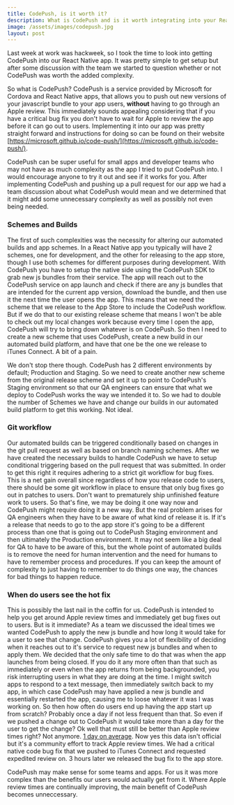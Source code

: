 ```yaml
---
title: CodePush, is it worth it?
description: What is CodePush and is it worth integrating into your React Native App
image: /assets/images/codepush.jpg
layout: post
---
```


Last week at work was hackweek, so I took the time to look into getting CodePush into our React Native app. It was pretty simple to get setup but after some discussion with the team we started to question whether or not CodePush was worth the added complexity.

So what is CodePush? CodePush is a service provided by Microsoft for Cordova and React Native apps, that allows you to push out new versions of your javascript bundle to your app users, **without** having to go through an Apple review. This immediately sounds appealing considering that if you have a critical bug fix you don't have to wait for Apple to review the app before it can go out to users.  Implementing it into our app was pretty straight forward and instructions for doing so can be found on their website [https://microsoft.github.io/code-push/](https://microsoft.github.io/code-push/).

CodePush can be super useful for small apps and developer teams who may not have as much complexity as the app I tried to put CodePush into. I would encourage anyone to try it out and see if it works for you. After implementing CodePush and pushing up a pull request for our app we had a team discussion about what CodePush would mean and we determined that it might add some unnecessary complexity as well as possibly not even being needed.

### Schemes and Builds
The first of such complexities was the necessity for altering our automated builds and app schemes. In a React Native app you typically will have 2 schemes, one for development, and the other for releasing to the app store, though I use both schemes for different purposes during development. With CodePush you have to setup the native side using the CodePush SDK to grab new js bundles from their service. The app will reach out to the CodePush service on app launch and check if there are any js bundles that are intended for the current app version, download the bundle, and then use it the next time the user opens the app. This means that we need the scheme that we release to the App Store to include the CodePush workflow. But if we do that to our existing release scheme that means I won't be able to check out my local changes work because every time I open the app, CodePush will try to bring down whatever is on CodePush. So then I need to create a new scheme that uses CodePush, create a new build in our automated build platform, and have that one be the one we release to iTunes Connect. A bit of a pain.

We don't stop there though. CodePush has 2 different environments by default; Production and Staging. So we need to create another new scheme from the original release scheme and set it up to point to CodePush's Staging environment so that our QA engineers can ensure that what we deploy to CodePush works the way we intended it to. So we had to double the number of Schemes we have and change our builds in our automated build platform to get this working. Not ideal.

### Git workflow
Our automated builds can be triggered conditionally based on changes in the git pull request as well as based on branch naming schemes. After we have created the necessary builds to handle CodePush we have to setup conditional triggering based on the pull request that was submitted. In order to get this right it requires adhering to a strict git workflow for bug fixes. This is a net gain overall since regardless of how you release code to users, there should be some git workflow in place to ensure that only bug fixes go out in patches to users. Don't want to prematurely ship unfinished feature work to users. So that's fine, we may be doing it one way now and CodePush might require doing it a new way. But the real problem arises for QA engineers when they have to be aware of what kind of release it is. If it's a release that needs to go to the app store it's going to be a different process than one that is going out to CodePush Staging environment and then ultimately the Production environment. It may not seem like a big deal for QA to have to be aware of this, but the whole point of automated builds is to remove the need for human intervention and the need for humans to have to remember process and procedures. If you can keep the amount of complexity to just having to remember to do things one way, the chances for bad things to happen reduce.

### When do users see the hot fix
This is possibly the last nail in the coffin for us. CodePush is intended to help you get around Apple review times and immediately get bug fixes out to users. But is it immediate? As a team we discussed the ideal times we wanted CodePush to apply the new js bundle and how long it would take for a user to see that change. CodePush gives you a lot of flexibility of deciding when it reaches out to it's service to request new js bundles and when to apply them. We decided that the only safe time to do that was when the app launches from being closed. If you do it any more often than that such as immediately or even when the app returns from being backgrounded, you risk interrupting users in what they are doing at the time. I might switch apps to respond to a text message, then immediately switch back to my app, in which case CodePush may have applied a new js bundle and essentially restarted the app, causing me to loose whatever it was I was working on.  So then how often do users end up having the app start up from scratch? Probably once a day if not less frequent than that. So even if we pushed a change out to CodePush it would take more than a day for the user to get the change? Ok well that must still be better than Apple review times right? Not anymore. [1 day on average](http://appreviewtimes.com/). Now yes this data isn't official but it's a community effort to track Apple review times. We had a critical native code bug fix that we pushed to iTunes Connect and requested expedited review on. 3 hours later we released the bug fix to the app store.

CodePush may make sense for some teams and apps. For us it was more complex than the benefits our users would actually get from it. Where Apple review times are continually improving, the main benefit of CodePush becomes unneccessary.